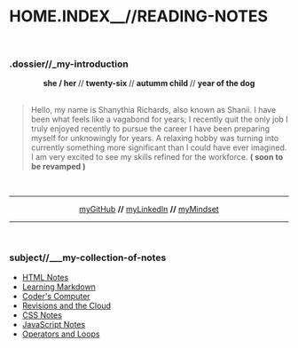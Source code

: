 # HOME.INDEX__//READING-NOTES
<br>

### .dossier//_<b>my-introduction</b>

<center> <b> she / her </b> // <b> twenty-six </b> // <b> autumm child </b> // <b> year of the dog </b> </center>
<br>

> Hello, my name is Shanythia Richards, also known as Shanii. I have been what feels like a vagabond for years; I recently quit the only job I truly enjoyed recently to pursue the career I have been preparing myself for unknowingly for years. A relaxing hobby was turning into currently something more significant than I could have ever imagined. I am very excited to see my skills refined for the workforce. <b>( soon to be revamped )</b>

<br>
<hr>

<center><a href="https://github.com/ShaniiB"> myGitHub</a> <b>//</b>   <a href="www.linkedin.com/in/shanythia-richards"> myLinkedIn</a>  <b>//</b> <a href="https://shaniib.github.io/reading-notes/Notes/growthmindset"> myMindset </a> </center>

<hr>
<br>

### subject//___my-collection-of-notes


 <ul>
  <li> <a href="https://shaniib.github.io/reading-notes/Notes/html-notes"> HTML Notes </a> </li>
  <li> <a href="https://shaniib.github.io/reading-notes/Notes/learning-markdown"> Learning Markdown </a> </li>
  <li> <a href="https://shaniib.github.io/reading-notes/Notes/coders-computer"> Coder's Computer </a> </li>
  <li> <a href="https://shaniib.github.io/reading-notes/Notes/revisions-and-the-cloud"> Revisions and the Cloud </a> </li>
  <li> <a href="https://shaniib.github.io/reading-notes/Notes/css-notes"> CSS Notes </a> </li>
  <li> <a href="https://shaniib.github.io/reading-notes/Notes/java-notes"> JavaScript Notes</a> </li>
  <li> <a href="https://shaniib.github.io/reading-notes/Notes/operators-and-loops"> Operators and Loops</a> </li>
 </ul>
